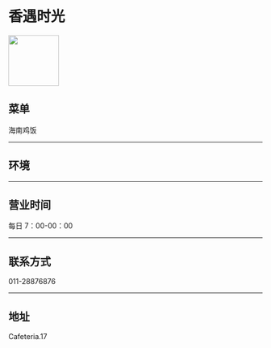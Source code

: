 # 香遇时光

<img src="https://img.xmummap.com/ly3_blissful_logo.webp" width="100" height="100" >

## 菜单

海南鸡饭

---

## 环境

---

## 营业时间

每日 7：00-00：00

---

## 联系方式

011-28876876

---

## 地址

Cafeteria.17
